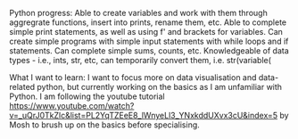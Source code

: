 Python progress:
Able to create variables and work with them through aggregrate functions, insert into prints, rename them, etc.
Able to complete simple print statements, as well as using f' and brackets for variables.
Can create simple programs with simple input statements with while loops and if statements.
Can complete simple sums, counts, etc.
Knowledgeable of data types - i.e., ints, str, etc, can temporarily convert them, i.e. str(variable(

What I want to learn:
I want to focus more on data visualisation and data-related python, but currently working on the basics as I am unfamiliar with Python. I am following the youtube tutorial
https://www.youtube.com/watch?v=_uQrJ0TkZlc&list=PL2YqTZEeE8_lWnyeLl3_YNxkddUXvx3cU&index=5 by Mosh to brush up on the basics before specialising. 
